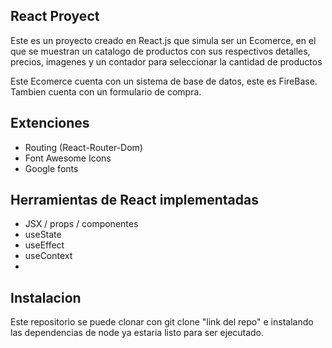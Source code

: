 ## React Proyect 

Este es un proyecto creado en React.js que simula ser un Ecomerce, en el que se muestran un catalogo de productos con sus respectivos detalles, precios, imagenes y un contador para seleccionar la cantidad de productos

Este Ecomerce cuenta con un sistema de base de datos, este es FireBase. Tambien cuenta con un formulario de compra. 


## Extenciones

- Routing (React-Router-Dom)
- Font Awesome Icons
- Google fonts

## Herramientas de React implementadas

- JSX / props / componentes
- useState
- useEffect
- useContext
- 

## Instalacion

Este repositorio se puede clonar con git clone "link del repo" e instalando las dependencias de node ya estaria listo para ser ejecutado.

